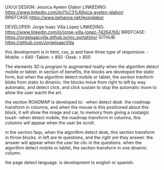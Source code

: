 UX/UI DESIGN: Jessica Ayelen Glabor
LINKEDING: https://www.linkedin.com/in/j%C3%A9sica-ayelen-glabor/
BRIEFCASE:https://www.behance.net/jessiglabor

DEVELOPER: Jorge Isaac Villa López
LINKEDING: https://www.linkedin.com/in/jorge-villa-lopez-742647b5/
BRIEFCASE: https://jorgeisaacvilla.github.io/my_portafolio/
GITHUB: https://github.com/JorgeIsaacVilla

this development is in html, css, js and have three type of responsive:
-Mobile: < 640
-Tablet: < 850
-Desk: > 850

The elements 3D is program to augmented reality when the algorithm detect mobile or tablet.
in section of benefits, the blocks are developed the static form, but when the algorithm detect mobile or tablet, the section tranform bloks from static to dinamic.
the blocks move from right to left by way automatic, and detect click, and click sustain to stop the automatic move to allow the user wacht the art.

the section ROADMAP is developed to:
-when detect desk. the roadmap transform in columns, and when the mouse is this positioned about this block, it will show the image and car, to memory from giving a nostalgic toush
-when detect mobile, the roadmap transform in columns, this columns will appear when the user be scroll.

in the section faqs, when the algorithm detect desk, this section transform in throw blocks. in left are te questions, and the right are they answer. the answer will appear when the user be clic in the questions. when the algorithm detect mobile or tablet, the section transform in one dinamic column.

the page detect language. is development to english or spanish.

